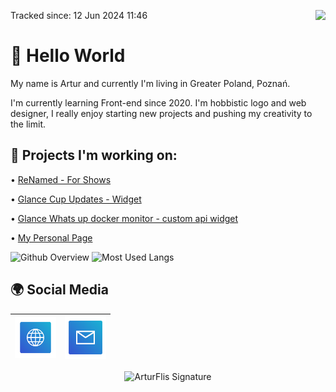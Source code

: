 <a>Tracked since: 12 Jun 2024 11:46</a><a href="https://u8views.com/github/Panonim"><img src="https://u8views.com/api/v1/github/profiles/58903942/views/day-week-month-total-count.svg" align="right"></a>

# 👋 Hello World

My name is Artur and currently I'm living in Greater Poland, Poznań. 

I'm currently learning Front-end since 2020. I'm hobbistic logo and web designer, I really enjoy starting new projects and pushing my creativity to the limit. 


## 🔨 Projects I'm working on:

• [ReNamed - For Shows](https://github.com/Panonim/Renamed)

• [Glance Cup Updates - Widget](https://github.com/glanceapp/community-widgets/blob/main/widgets/cup-updates-by-panonim/README.md)

• [Glance Whats up docker monitor - custom api widget](https://github.com/glanceapp/community-widgets/blob/main/widgets/wud-monitor-by-panonim/README.md)

• [My Personal Page](https://bluee.dev)


<img height=230 src="https://github-readme-stats.vercel.app/api?username=panonim&show_icons=true&theme=holi&show=prs_merged&hide=contribs&rank_icon=github&text_bold=false" alt="Github Overview"/> <img height=230 src="https://github-readme-stats.vercel.app/api/top-langs/?username=panonim&layout=donut&theme=holi&hide=qml,css" alt="Most Used Langs"/>

## 🌍 Social Media

| [<img src="https://raw.githubusercontent.com/Panonim/Panonim/main/Website.svg" alt="Website" width="66"> ](https://bluee.dev/) | [<img src="https://raw.githubusercontent.com/Panonim/Panonim/main/Mail.svg" alt="Mail" width="66">](mailto:office@bluee.dev) |
| :---: | :---:|
<div align="center"><img src="https://bluee.dev/assets/ArturFlis.svg" height=150px width=250px alt="ArturFlis Signature"/></div>
